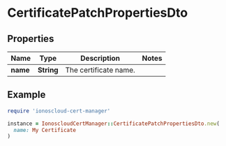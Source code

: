 # CertificatePatchPropertiesDto

## Properties

| Name | Type | Description | Notes |
| ---- | ---- | ----------- | ----- |
| **name** | **String** | The certificate name. |  |

## Example

```ruby
require 'ionoscloud-cert-manager'

instance = IonoscloudCertManager::CertificatePatchPropertiesDto.new(
  name: My Certificate
)
```
